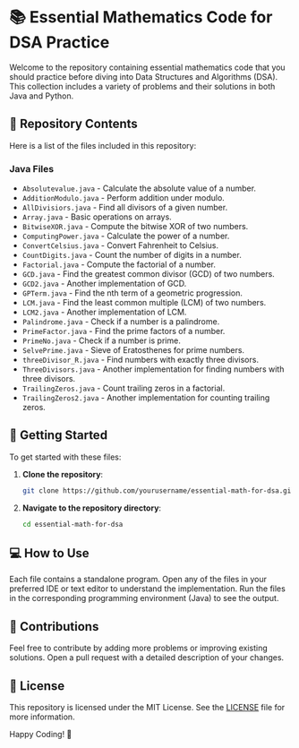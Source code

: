 # 📚 Essential Mathematics Code for DSA Practice

Welcome to the repository containing essential mathematics code that you should practice before diving into Data Structures and Algorithms (DSA). This collection includes a variety of problems and their solutions in both Java and Python.

## 📂 Repository Contents

Here is a list of the files included in this repository:

### Java Files
- `Absolutevalue.java` - Calculate the absolute value of a number.
- `AdditionModulo.java` - Perform addition under modulo.
- `AllDivisiors.java` - Find all divisors of a given number.
- `Array.java` - Basic operations on arrays.
- `BitwiseXOR.java` - Compute the bitwise XOR of two numbers.
- `ComputingPower.java` - Calculate the power of a number.
- `ConvertCelsius.java` - Convert Fahrenheit to Celsius.
- `CountDigits.java` - Count the number of digits in a number.
- `Factorial.java` - Compute the factorial of a number.
- `GCD.java` - Find the greatest common divisor (GCD) of two numbers.
- `GCD2.java` - Another implementation of GCD.
- `GPTerm.java` - Find the nth term of a geometric progression.
- `LCM.java` - Find the least common multiple (LCM) of two numbers.
- `LCM2.java` - Another implementation of LCM.
- `Palindrome.java` - Check if a number is a palindrome.
- `PrimeFactor.java` - Find the prime factors of a number.
- `PrimeNo.java` - Check if a number is prime.
- `SelvePrime.java` - Sieve of Eratosthenes for prime numbers.
- `threeDivisor_R.java` - Find numbers with exactly three divisors.
- `ThreeDivisors.java` - Another implementation for finding numbers with three divisors.
- `TrailingZeros.java` - Count trailing zeros in a factorial.
- `TrailingZeros2.java` - Another implementation for counting trailing zeros.

## 🚀 Getting Started

To get started with these files:

1. **Clone the repository**:
    ```bash
    git clone https://github.com/yourusername/essential-math-for-dsa.git
    ```
2. **Navigate to the repository directory**:
    ```bash
    cd essential-math-for-dsa
    ```

## 💻 How to Use

Each file contains a standalone program. Open any of the files in your preferred IDE or text editor to understand the implementation. Run the files in the corresponding programming environment (Java) to see the output.

## 🤝 Contributions

Feel free to contribute by adding more problems or improving existing solutions. Open a pull request with a detailed description of your changes.

## 📝 License

This repository is licensed under the MIT License. See the [LICENSE](LICENSE) file for more information.

Happy Coding! 🎉

